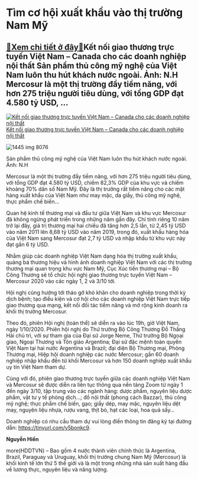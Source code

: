 Tìm cơ hội xuất khẩu vào thị trường Nam Mỹ
==========================================

[:gift:Xem chi tiết ở đây:gift:](https://hddtvn.com/tim-co-hoi-xuat-khau-vao-thi-truong-nam-my/)Kết nối giao thương trực tuyến Việt Nam – Canada cho các doanh nghiệp nội thất Sản phẩm thủ công mỹ nghệ của Việt Nam luôn thu hút khách nước ngoài. Ảnh: N.H Mercosur là một thị trường đầy tiềm năng, với hơn 275 triệu người tiêu dùng, với tổng GDP đạt 4.580 tỷ USD, …
---------------------------------------------------------------------------------------------------------------------------------------------------------------------------------------------------------------------------------------------------------------------------





[![Kết nối giao thương trực tuyến Việt Nam – Canada cho các doanh nghiệp nội thất](https://haiquanonline.com.vn/stores/news_dataimages/hoannm/082020/17/18/croped/thumbnail/1725_13-_4714_IMG_5722.jpg?rt=20200930154404 "Kết nối giao thương trực tuyến Việt Nam – Canada cho các doanh nghiệp nội thất")](https://haiquanonline.com.vn/ket-noi-giao-thuong-truc-tuyen-viet-nam-canada-cho-cac-doanh-nghiep-noi-that-134222.html "Kết nối giao thương trực tuyến Việt Nam – Canada cho các doanh nghiệp nội thất") 
[Kết nối giao thương trực tuyến Việt Nam – Canada cho các doanh nghiệp nội thất](https://haiquanonline.com.vn/ket-noi-giao-thuong-truc-tuyen-viet-nam-canada-cho-cac-doanh-nghiep-noi-that-134222.html "Kết nối giao thương trực tuyến Việt Nam – Canada cho các doanh nghiệp nội thất")






![1445 img 8076](https://haiquanonline.com.vn/stores/news_dataimages/hiennt/092020/30/15/in_article/1445_IMG_8076.jpg?rt=20200930154404 "tạo điều kiện và cơ hội cho các doanh nghiệp Việt Nam trực tiếp giao thương qua mạng, kết nối đối tác tiềm năng và mở rộng kinh doanh ra khối thị trường Mercosur")


Sản phẩm thủ công mỹ nghệ của Việt Nam luôn thu hút khách nước ngoài. Ảnh: N.H



Mercosur là một thị trường đầy tiềm năng, với hơn 275 triệu người tiêu dùng, với tổng GDP đạt 4.580 tỷ USD, chiếm 82,3% GDP của khu vực và chiếm khoảng 70% dân số Nam Mỹ. Đây là thị trường rất tiềm năng cho các mặt hàng xuất khẩu của Việt Nam như may mặc, da giầy, thủ công mỹ nghệ, thực phẩm chế biến…


Quan hệ kinh tế thương mại và đầu tư giữa Việt Nam và khu vực Mercosur đã không ngừng phát triển trong những năm gần đây. Chỉ tính riêng 10 năm trở lại đây, giá trị thương mại hai chiều đã tăng hơn 2,5 lần, từ 2,45 tỷ USD vào năm 2011 lên 8,68 tỷ USD vào năm 2019, trong đó, xuất khẩu hàng hóa của Việt Nam sang Mercosur đạt 2,7 tỷ USD và nhập khẩu từ khu vực này đạt gần 6 tỷ USD.


Nhằm giúp các doanh nghiệp Việt Nam dạng hóa thị trường xuất khẩu, quảng bá thương hiệu và hình ảnh doanh nghiệp Việt Nam với các thị trường thương mại quan trọng khu vực Nam Mỹ, Cục Xúc tiến thương mại – Bộ Công Thương sẽ tổ chức hội nghị giao thương trực tuyến Việt Nam – Mercosur 2020 vào các ngày 1, 2 và 3/10 tới.


Hội nghị cũng hướng tới tháo gỡ khó khăn cho doanh nghiệp trong thời kỳ dịch bệnh; tạo điều kiện và cơ hội cho các doanh nghiệp Việt Nam trực tiếp giao thương qua mạng, kết nối đối tác tiềm năng và mở rộng kinh doanh ra khối thị trường Mercosur.


Theo đó, phiên Hội nghị (toàn thể) sẽ diễn ra vào lúc 19h, giờ Việt Nam, ngày 1/10/2020. Phiên hội nghị do Thứ trưởng Bộ Công Thương Đỗ Thắng Hải chủ trì, với sự tham gia của Đại sứ Jorge Neme, Thứ trưởng Bộ Ngoại giao, Ngoại Thương và Tôn giáo Argentina; Đại sứ đặc mệnh toàn quyền Việt Nam tại hai nước Argentina và Brazil; đại diện Bộ Thương mại, Phòng Thương mại, Hiệp hội doanh nghiệp các nước Mercosur; gần 60 doanh nghiệp nhập khẩu đến từ khối Mercosur và hơn 150 doanh nghiệp xuất khẩu uy tín Việt Nam tham dự.


Cùng với đó, phiên giao thương trực tuyến giữa các doanh nghiệp Việt Nam và Mercosur sẽ được diễn ra liên tục thông qua nền tảng Zoom từ ngày 1 đến ngày 3/10, tập trung vào các ngành hàng: dược phẩm, nguyên liệu dược phẩm, vật tư y tế phòng dịch…; đồ nội thất (phong cách Bazzar), thủ công mỹ nghệ; thực phẩm chế biến, gạo; giầy dép, may mặc, nguyên liệu dệt may, nguyên liệu nhựa, rượu vang, thịt bò, hạt các loại, hoa quả sấy…


Doanh nghiệp có nhu cầu tham dự vui lòng điền thông tin đăng ký tại đường dẫn: <https://tinyurl.com/y5bonkc9>.




**Nguyễn Hiền**



more(HDDTVN) – Bao gồm 4 nước thành viên chính thức là Argentina, Brazil, Paraguay và Uruguay, khối thị trường chung Nam Mỹ (Mercosur) là khối kinh tế lớn thứ 5 thế giới và là một trong những nhà sản xuất hàng đầu về lương thực, nguyên liệu và năng lượng.

